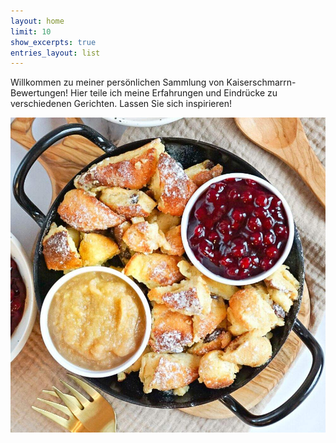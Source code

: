 ```yaml
---
layout: home
limit: 10
show_excerpts: true
entries_layout: list
---
```


Willkommen zu meiner persönlichen Sammlung von Kaiserschmarrn-Bewertungen! Hier teile ich meine Erfahrungen und Eindrücke zu verschiedenen Gerichten. Lassen Sie sich inspirieren!

![Kaiserschmarrn](assets/images/kaiserschmarrn-1.jpeg)